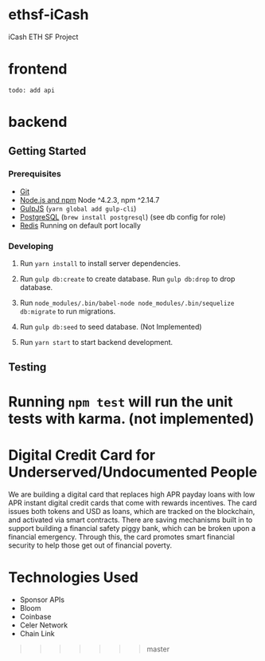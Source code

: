 # ethsf-iCash

iCash ETH SF Project

# frontend
  
`todo: add api`  

# backend

## Getting Started

### Prerequisites

- [Git](https://git-scm.com/)
- [Node.js and npm](nodejs.org) Node ^4.2.3, npm ^2.14.7
- [GulpJS](https://gulpjs.com/) (`yarn global add gulp-cli`)
- [PostgreSQL](https://www.postgresql.org/) (`brew install postgresql`) (see db config for role)
- [Redis](https://redis.io/) Running on default port locally

### Developing

1. Run `yarn install` to install server dependencies.

2. Run `gulp db:create` to create database. Run `gulp db:drop` to drop database.

3. Run `node_modules/.bin/babel-node node_modules/.bin/sequelize db:migrate` to run migrations.

4. Run `gulp db:seed` to seed database.  (Not Implemented)

5. Run `yarn start` to start backend development.

## Testing

Running `npm test` will run the unit tests with karma. (not implemented)
=======

# Digital Credit Card for Underserved/Undocumented People

We are building a digital card that replaces high APR payday loans with low APR instant digital credit cards that come with rewards incentives. The card issues both tokens and USD as loans, which are tracked on the blockchain, and activated via smart contracts. There are saving mechanisms built in to support building a financial safety piggy bank, which can be broken upon a financial emergency. Through this, the card promotes smart financial security to help those get out of financial poverty.



# Technologies Used

- Sponsor APIs
- Bloom
- Coinbase
- Celer Network
- Chain Link

>>>>>>> master

